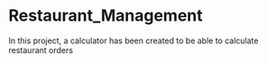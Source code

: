 # Restaurant_Management
 In this project, a calculator has been created to be able to calculate restaurant orders
